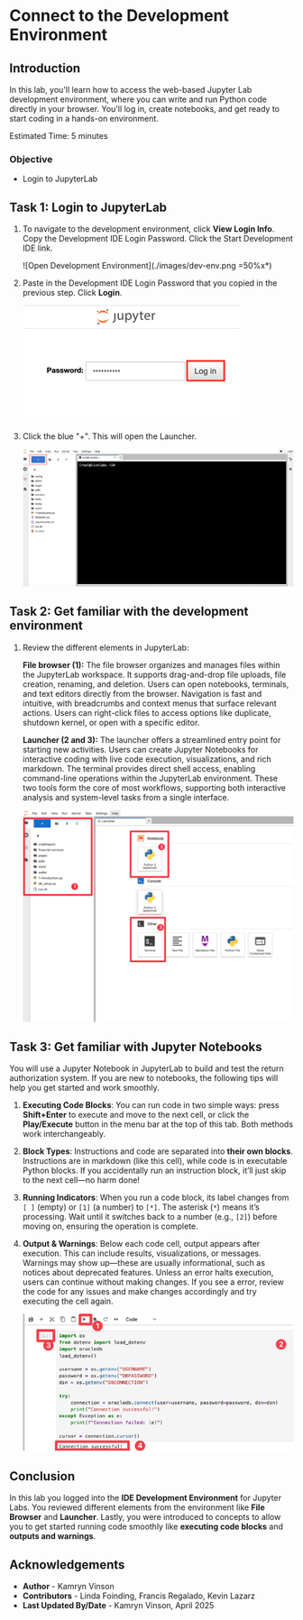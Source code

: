 # Connect to the Development Environment

## Introduction

In this lab, you'll learn how to access the web-based Jupyter Lab development environment, where you can write and run Python code directly in your browser. You'll log in, create notebooks, and get ready to start coding in a hands-on environment.

Estimated Time: 5 minutes

### Objective

* Login to JupyterLab

## Task 1: Login to JupyterLab

1. To navigate to the development environment, click **View Login Info**. Copy the Development IDE Login Password. Click the Start Development IDE link.

    ![Open Development Environment](./images/dev-env.png =50%x*)

2. Paste in the Development IDE Login Password that you copied in the previous step. Click **Login**.

    ![Login](./images/jupyter-login.png " ")

1. Click the blue "+". This will open the Launcher. 

    ![Open Launcher](./images/launcher.png " ")

## Task 2: Get familiar with the development environment

1. Review the different elements in JupyterLab:

    **File browser (1):** The file browser organizes and manages files within the JupyterLab workspace. It supports drag-and-drop file uploads, file creation, renaming, and deletion. Users can open notebooks, terminals, and text editors directly from the browser. Navigation is fast and intuitive, with breadcrumbs and context menus that surface relevant actions. Users can right-click files to access options like duplicate, shutdown kernel, or open with a specific editor.

    **Launcher (2 and 3):** The launcher offers a streamlined entry point for starting new activities. Users can create Jupyter Notebooks for interactive coding with live code execution, visualizations, and rich markdown. The terminal provides direct shell access, enabling command-line operations within the JupyterLab environment. These two tools form the core of most workflows, supporting both interactive analysis and system-level tasks from a single interface.

    ![JupyterLab Launcher](./images/jupyter.png " ")

## Task 3: Get familiar with Jupyter Notebooks

You will use a Jupyter Notebook in JupyterLab to build and test the return authorization system. If you are new to notebooks, the following tips will help you get started and work smoothly.

1. **Executing Code Blocks**: You can run code in two simple ways: press **Shift+Enter** to execute and move to the next cell, or click the **Play/Execute** button in the menu bar at the top of this tab. Both methods work interchangeably.

2. **Block Types**: Instructions and code are separated into **their own blocks**. Instructions are in markdown (like this cell), while code is in executable Python blocks. If you accidentally run an instruction block, it’ll just skip to the next cell—no harm done!

3. **Running Indicators**: When you run a code block, its label changes from `[ ]` (empty) or `[1]` (a number) to `[*]`. The asterisk (`*`) means it’s processing. Wait until it switches back to a number (e.g., `[2]`) before moving on, ensuring the operation is complete.

4. **Output & Warnings**: Below each code cell, output appears after execution. This can include results, visualizations, or messages. Warnings may show up—these are usually informational, such as notices about deprecated features. Unless an error halts execution, users can continue without making changes. If you see a error, review the code for any issues and make changes accordingly and try executing the cell again.

    ![JupyterLab blocks](./images/block.png " ")

## Conclusion

In this lab you logged into the **IDE Development Environment** for Jupyter Labs. You reviewed different elements from the environment like **File Browser** and **Launcher**. Lastly, you were introduced to concepts to allow you to get started running code smoothly like **executing code blocks** and **outputs and warnings**. 


## Acknowledgements
* **Author** - Kamryn Vinson
* **Contributors** -  Linda Foinding, Francis Regalado, Kevin Lazarz
* **Last Updated By/Date** - Kamryn Vinson, April 2025
